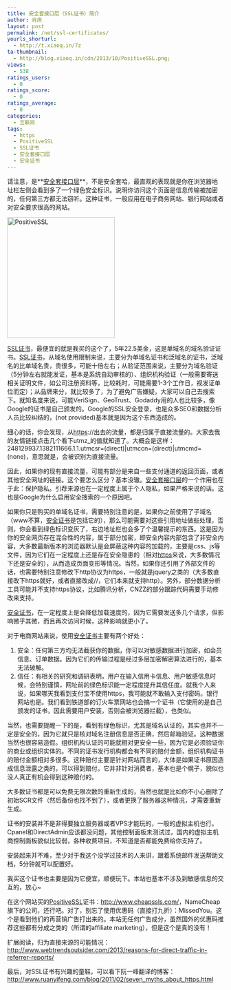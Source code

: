 ```yaml
---
title: 安全套接口层（SSL证书）简介
author: 肖庆
layout: post
permalink: /net/ssl-certificates/
yourls_shorturl:
  - http://t.xiaoq.in/7z
ta-thumbnail:
  - http://blog.xiaoq.in/cdn/2013/10/PositiveSSL.png;
views:
  - 538
ratings_users:
  - 0
ratings_score:
  - 0
ratings_average:
  - 0
categories:
  - 互联网
tags:
  - https
  - PositiveSSL
  - SSL证书
  - 安全套接口层
  - 安全证书
---
```

请注意，是**<span class='wp_keywordlink_affiliate'><a href="http://blog.xiaoq.in/tag/%e5%ae%89%e5%85%a8%e5%a5%97%e6%8e%a5%e5%8f%a3%e5%b1%82/" title="查看安全套接口层中的全部文章" target="_blank">安全套接口层</a></span>**，不是安全套哈，最直观的表现就是你在浏览器地址栏左侧会看到多了一个绿色安全标识。说明你访问这个页面是信息传输被加密的，任何第三方都无法窃听。这种证书，一般应用在电子商务网站、银行网站或者对安全要求很高的网站。

<img class="alignnone size-full wp-image-1374" alt="PositiveSSL" src="http://blog.xiaoq.in/cdn/2013/10/PositiveSSL.png" width="250" height="280" />

<span class='wp_keywordlink_affiliate'><a href="http://blog.xiaoq.in/tag/ssl%e8%af%81%e4%b9%a6/" title="查看SSL证书中的全部文章" target="_blank">SSL证书</a></span>，最便宜的就是我买的这个了，5年22.5美金，这是单域名的域名验证证书。<span class='wp_keywordlink_affiliate'><a href="http://blog.xiaoq.in/tag/ssl%e8%af%81%e4%b9%a6/" title="查看SSL证书中的全部文章" target="_blank">SSL证书</a></span>，从域名使用限制来说，主要分为单域名证书和泛域名的证书，泛域名的比单域名贵，贵很多，可能十倍左右；从验证范围来说，主要分为域名验证（5分钟左右就能发证，基本是系统自动审核的）、组织机构验证（一般需要寄送相关证明文件，如公司注册资料等，比较耗时，可能需要1-3个工作日，视发证单位而定）；从品牌来分，就比较多了，为了避免广告嫌疑，大家可以自己去搜索下。就知名度来说，可能VeriSign、GeoTrust、Godaddy用的人也比较多，像Google的证书是自己颁发的。Google的SSL安全登录，也是众多SEO和数据分析人员比较纠结的，(not provided)基本就是因为这个东西造成的。

细心的话，你会发现，从<span class='wp_keywordlink_affiliate'><a href="http://blog.xiaoq.in/tag/https/" title="查看https中的全部文章" target="_blank">https</a></span>://出去的流量，都是归属于直接流量的。大家去我的友情链接点击几个看下utmz_的值就知道了。大概会是这样：248129937.1382111666.1.1.utmcsr=(direct)|utmccn=(direct)|utmcmd=(none)，意思就是，会被识别为直接流量。

因此，如果你的现有直接流量，可能有部分是来自一些支付通道的返回页面，或者其他安全网址的链接。这个要怎么区分？基本没辙。<span class='wp_keywordlink_affiliate'><a href="http://blog.xiaoq.in/tag/%e5%ae%89%e5%85%a8%e5%a5%97%e6%8e%a5%e5%8f%a3%e5%b1%82/" title="查看安全套接口层中的全部文章" target="_blank">安全套接口层</a></span>的一个作用也在于此：保护隐私。引荐来源也在一定程度上属于个人隐私，如果严格来说的话。这也是Google为什么启用安全搜索的一个原因吧。

如果你只是购买的单域名证书，需要特别注意的是，如果你之前使用了子域名（www不算，<span class='wp_keywordlink_affiliate'><a href="http://blog.xiaoq.in/tag/%e5%ae%89%e5%85%a8%e8%af%81%e4%b9%a6/" title="查看安全证书中的全部文章" target="_blank">安全证书</a></span>是包括它的），那么可能需要对这些引用地址做些处理，否则，你会看到绿色标识变灰了，右边地址栏也会多了个温馨提示的东西。这是因为你的安全网页存在混合性的内容，属于部分加密，即安全内容内部包含了非安全内容，大多数最新版本的浏览器默认是会屏蔽这种内容的加载的，主要是css、js等文件，因为它们在一定程度上还是存在安全隐患的（相对<span class='wp_keywordlink_affiliate'><a href="http://blog.xiaoq.in/tag/https/" title="查看https中的全部文章" target="_blank">https</a></span>来说，大多数情况下还是安全的），从而造成页面变形等情况。当然，如果你还引用了外部文件的话，也需要特别注意修改下http协议为https，一般就是jquery之类的（大多数直接改下https就好，或者直接改成//，它们本来就支持http）。另外，部分数据分析工具可能并不支持https协议，比如腾讯分析，CNZZ的部分跟踪代码需要手动修改来支持。

<span class='wp_keywordlink_affiliate'><a href="http://blog.xiaoq.in/tag/%e5%ae%89%e5%85%a8%e8%af%81%e4%b9%a6/" title="查看安全证书中的全部文章" target="_blank">安全证书</a></span>，在一定程度上是会降低加载速度的，因为它需要发送多几个请求，但影响微乎其微，而且再次访问时候，这种影响就更小了。

对于电商网站来说，使用<span class='wp_keywordlink_affiliate'><a href="http://blog.xiaoq.in/tag/%e5%ae%89%e5%85%a8%e8%af%81%e4%b9%a6/" title="查看安全证书中的全部文章" target="_blank">安全证书</a></span>主要有两个好处：

1.  安全：任何第三方均无法截获你的数据，你可以对敏感数据进行加密，如会员信息、订单数据。因为它们的传输过程是经过多层加密解密算法进行的，基本无法破解。
2.  信任：有相关的研究和调研表明，用户在输入信用卡信息、用户敏感信息时候，会特别谨慎，网址前的绿色标识能一定程度提升其信任度。就我个人来说，如果哪天我看到支付宝不使用https，我可能就不敢输入支付密码。银行网站也是。我们看到铁道部的订火车票网站也会搞一个证书（它使用的是自己颁发的证书，因此需要用户安装，否则会被浏览器拦截），也类似。

当然，也需要提醒一下的是，看到有绿色标识，尤其是域名认证的，其实也并不一定是安全的，因为它就只是核对域名注册信息是否正确，然后邮箱验证。这种数据当然也很容易造假。组织机构认证的可能就相对更安全一些，因为它是必须验证你的商业或组织实体的。不同的证书发行机构都会有不同的赔付金额，组织机构证书的赔付金额相对多很多。这种赔付主要是针对网站而言的，大体是如果证书原因造成信息泄露之类的，可以得到赔付。它并非针对消费者，基本也是个幌子，貌似也没人真正有机会得到这种赔付的。

大多数证书都是可以免费无限次数的重新生成的，当然也就是比如你不小心删除了初始SCR文件（然后备份也找不到了），或者更换了服务器这种情况，才需要重新生成。

证书的安装并不是非得要独立服务器或者VPS才能玩的，一般的虚拟主机也行。Cpanel和DirectAdmin应该都没问题，其他控制面板未测试过，国内的虚拟主机商控制面板貌似比较弱，各种收费项目，不知道是否都能免费给你支持了。

安装起来并不难，至少对于我这个没学过技术的人来讲，跟着系统邮件发送帮助文档，5分钟就可以配置好。

我买这个证书也主要是因为它便宜，顺便玩下。本站也基本不涉及到敏感信息的交互的，放心~

在这个网站买的<span class='wp_keywordlink_affiliate'><a href="http://blog.xiaoq.in/tag/positivessl/" title="查看PositiveSSL中的全部文章" target="_blank">PositiveSSL</a></span>证书：<a title="cheapssls" href="http://www.cheapssls.com/" target="_blank">http://www.cheapssls.com/</a>，NameCheap旗下的公司，还行吧。对了，别忘了使用优惠码（直接打九折）：MissedYou。这个是看到他们的再营销广告打出来的。本站无任何广告成分，虽然国外的优惠码推荐这些都有分成之类的（所谓的affiliate marketing），但是这个是真的没有！

扩展阅读，归为直接来源的可能情况：<a href="http://www.webtrendsoutsider.com/2013/reasons-for-direct-traffic-in-referrer-reports/" target="_blank">http://www.webtrendsoutsider.com/2013/reasons-for-direct-traffic-in-referrer-reports/</a>

最后，对SSL证书有兴趣的童鞋，可以看下阮一峰翻译的博客：<a href="http://www.ruanyifeng.com/blog/2011/02/seven_myths_about_https.html" target="_blank">http://www.ruanyifeng.com/blog/2011/02/seven_myths_about_https.html</a>